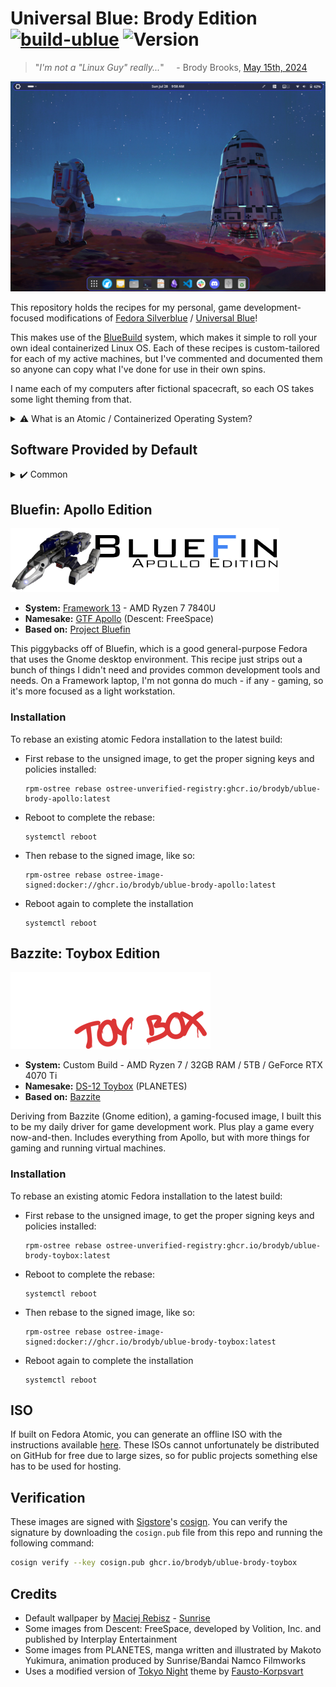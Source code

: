 # Universal Blue: Brody Edition &nbsp; [![build-ublue](https://github.com/blue-build/template/actions/workflows/build.yml/badge.svg)](https://github.com/blue-build/template/actions/workflows/build.yml) ![Version](https://img.shields.io/badge/Brody_Quality-Guaranteed-blue)

> "*I'm not a "Linux Guy" really...*" &nbsp;&nbsp;&nbsp; - Brody Brooks, [May 15th, 2024](https://peoplemaking.games/@brody/112446054225760063)

![Screenshot of Bluefin: Apollo Edition](screenshot.png)

This repository holds the recipes for my personal, game development-focused modifications of [Fedora Silverblue](https://fedoraproject.org/atomic-desktops/silverblue/) / [Universal Blue](https://universal-blue.org/)!

This makes use of the [BlueBuild](https://blue-build.org/) system, which makes it simple to roll your own ideal containerized Linux OS. Each of these recipes is custom-tailored for each of my active machines, but I've commented and documented them so anyone can copy what I've done for use in their own spins.

I name each of my computers after fictional spacecraft, so each OS takes some light theming from that.

<details>
<summary>⚠️ What is an Atomic / Containerized Operating System?</summary>

Put simply, it's where your operating system is read-only. You only have free read/write capability in your Home folder (Documents, Music, Pictures, hidden settings files, etc.). If you need system-level packages or libraries added, they can be layered onto the OS, but you're encouraged to work with applications that are isolated from your system like iOS apps (Flatpaks and Snaps).

If anything goes wrong or you don't care for a change to your system you just made, your OS keeps track of changes like a Git/Subversion repository. You can simply revert to a previous change. So it's always easy to get back to a stable, reliable state.

</details>

## Software Provided by Default
<details>
<summary>✔️ Common</summary>

- Development
  - Visual Studio Code
  - Clang (Compiles C code)
  - Git / Git-LFS (Somehow git version control isn't installed by default??)
  - Blender (3D modeler)
  - Krita (Photoshop replacement)
  - Itch.io (I used this to download some tools/assets I own)
  - Godots (a Godot engine version manager a la Unity Hub)
- Internet
  - LibreWolf (Firefox stripped of tracking)
  - Geary (simple email client)
  - Discord (howdy, gamers)
  - Slack (hello, coworkers)
  - NewsFlash RSS reader
  - Authenticator (for keeping those 2FA keys)
  - BitWarden password manager
- Media
  - Podcasts (just a really nice, simple podcast application)
  - OBS Studio (recording gameplay footage)
  - Handbrake (for compressing/encoding videos)
  - Tenacity (a fork of Audacity, for audio editing)
- Productivity
  - LibreOffice (Office stuff)
  - Obsidian (Markdown editor I use as a knowledge-base and task tracker)
- Utilities
  - 7zip (The best archiving tool around)
  - xev (Tool to get keycodes and input event names)
  - Bottles (Creates containers to run Windows applications)
  - Blanket (plays soothing sounds!)
  - Gear Lever (for managing AppImages)
  - Smile (emoji picker)
- Gnome Extensions
  - Lock Keys Indicator (Show the state of Caps Lock and Num Lock on top bar)
  - Dash-to-Dock (Keep that dock visible on the bottom)
  - Lock Keys indicator (top panel indicator for Num Lock/Caps Lock status)
  - Tiling Shell (adds "fancy zones" style of window tiling)
  - Quick Close in Overview (close buttons on windows in Overview)
  - Click to Close Overview (click empty space in the Overview to close it)
  - Vitals (System activity indicators for the top panel)
  - Media Controls (show music playing on the top bar)
  - Date Menu Formatter (Change the way the date/time is shown on the top)

</details>


## Bluefin: Apollo Edition
![Bluefin Apollo Logo](files/framework-system/usr/share/pixmaps/fedora-logo-med.png)
- **System:** [Framework 13](https://frame.work/) - AMD Ryzen 7 7840U
- **Namesake:** [GTF Apollo](https://wiki.hard-light.net/index.php/GTF_Apollo) (Descent: FreeSpace)
- **Based on:** [Project Bluefin](https://projectbluefin.io/)

This piggybacks off of Bluefin, which is a good general-purpose Fedora that uses the Gnome desktop environment. This recipe just strips out a bunch of things I didn't need and provides common development tools and needs. On a Framework laptop, I'm not gonna do much - if any - gaming, so it's more focused as a light workstation.

### Installation
To rebase an existing atomic Fedora installation to the latest build:

- First rebase to the unsigned image, to get the proper signing keys and policies installed:
  ```
  rpm-ostree rebase ostree-unverified-registry:ghcr.io/brodyb/ublue-brody-apollo:latest
  ```
- Reboot to complete the rebase:
  ```
  systemctl reboot
  ```
- Then rebase to the signed image, like so:
  ```
  rpm-ostree rebase ostree-image-signed:docker://ghcr.io/brodyb/ublue-brody-apollo:latest
  ```
- Reboot again to complete the installation
  ```
  systemctl reboot
  ```


## Bazzite: Toybox Edition
![Bazzite Toybox Logo](files/desktop-system/usr/share/pixmaps/fedora-gdm-logo.png)
- **System:** Custom Build - AMD Ryzen 7 / 32GB RAM / 5TB / GeForce RTX 4070 Ti
- **Namesake:** [DS-12 Toybox](https://en.wikipedia.org/wiki/Planetes) (PLANETES)
- **Based on:** [Bazzite](https://bazzite.gg/)

Deriving from Bazzite (Gnome edition), a gaming-focused image, I built this to be my daily driver for game development work. Plus play a game every now-and-then. Includes everything from Apollo, but with more things for gaming and running virtual machines.

### Installation
To rebase an existing atomic Fedora installation to the latest build:

- First rebase to the unsigned image, to get the proper signing keys and policies installed:
  ```
  rpm-ostree rebase ostree-unverified-registry:ghcr.io/brodyb/ublue-brody-toybox:latest
  ```
- Reboot to complete the rebase:
  ```
  systemctl reboot
  ```
- Then rebase to the signed image, like so:
  ```
  rpm-ostree rebase ostree-image-signed:docker://ghcr.io/brodyb/ublue-brody-toybox:latest
  ```
- Reboot again to complete the installation
  ```
  systemctl reboot
  ```


## ISO

If built on Fedora Atomic, you can generate an offline ISO with the instructions available [here](https://blue-build.org/learn/universal-blue/#fresh-install-from-an-iso). These ISOs cannot unfortunately be distributed on GitHub for free due to large sizes, so for public projects something else has to be used for hosting.

## Verification

These images are signed with [Sigstore](https://www.sigstore.dev/)'s [cosign](https://github.com/sigstore/cosign). You can verify the signature by downloading the `cosign.pub` file from this repo and running the following command:

```bash
cosign verify --key cosign.pub ghcr.io/brodyb/ublue-brody-toybox
```

## Credits
- Default wallpaper by [Maciej Rebisz](https://linktr.ee/macrebisz) - [Sunrise](https://www.deviantart.com/macrebisz/art/Sunrise-667367161)
- Some images from Descent: FreeSpace, developed by Volition, Inc. and published by Interplay Entertainment
- Some images from PLANETES, manga written and illustrated by Makoto Yukimura, animation produced by Sunrise/Bandai Namco Filmworks
- Uses a modified version of [Tokyo Night](https://www.gnome-look.org/p/1681470) theme by [Fausto-Korpsvart](https://github.com/Fausto-Korpsvart)